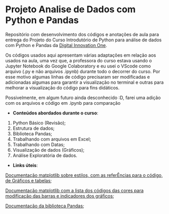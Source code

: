 # Projeto Analise de Dados com Python e Pandas
 Repositório com desenvolvimento dos códigos e anotações de aula para entrega do Projeto do Curso Introdutório de Python para análise de dados com Python e Pandas da [Digital Innovation One](https://web.dio.me/).
 
Os códigos usados aqui apresentam várias adaptações em relação aos usados na aula, uma vez que, a professora do curso estava usando o Jupyter Notebook do Google Colaboratory e eu usei o VScode como arquivo (.py e não arquivos .ipynb) durante todo o decorrer do curso. Por esse motivo algumas linhas de código precisaram ser modificadas e adicionadas algumas para garantir a visualização no terminal e outras para melhorar a visualização do código para fins didáticos.

Possivelmente, em algum futuro ainda desconhecido :D, farei uma adição com os arquivos e código em .ipynb para comparação

  - **Conteúdos abordados durante o curso**:
 
 1. Python Básico (Revisão);
 1. Estrutura de dados;
 1. Biblioteca Pandas;
 1. Trabalhando com arquivos em Excel;
 1. Trabalhando com Datas;
 1. Visualização de dados (Gráficos);
 1. Análise Exploratória de dados.

  - **Links úteis**:

  [Documentação matplotlib sobre estilos, com as referÊncias para o código, de Gráficos e tabelas](https://matplotlib.org/stable/gallery/style_sheets/style_sheets_reference.html);

  [Documentação matplotlib com a lista dos códigos das cores para modificação das barras e indicadores dos gráficos](https://matplotlib.org/stable/gallery/color/named_colors.html#sphx-glr-gallery-color-named-colors-py);

  [Documentação da biblioteca Pandas](https://pandas.pydata.org/docs/index.html);

  
